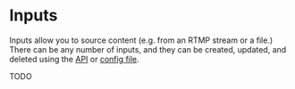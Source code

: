 # Inputs
Inputs allow you to source content (e.g. from an RTMP stream or a file.) There can be any number of inputs, and they can be created, updated, and deleted using the [API](api.md) or [config file](config_file.md).

TODO
